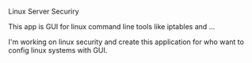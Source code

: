 Linux Server Securiry

This app is GUI for linux command line tools like iptables and ...

I'm working on linux security and create this application for who want to config linux systems with GUI.

